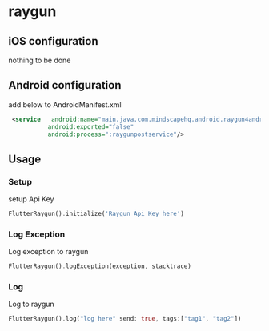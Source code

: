 # raygun

## iOS configuration

nothing to be done

## Android configuration

add below to AndroidManifest.xml

```xml
 <service   android:name="main.java.com.mindscapehq.android.raygun4android.RaygunPostService"
           android:exported="false"
           android:process=":raygunpostservice"/>
```

## Usage

### Setup

setup Api Key

```dart
FlutterRaygun().initialize('Raygun Api Key here')
```

### Log Exception

Log exception to raygun

```dart
FlutterRaygun().logException(exception, stacktrace)
```

### Log

Log to raygun

```dart
FlutterRaygun().log("log here" send: true, tags:["tag1", "tag2"])
```
